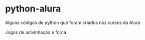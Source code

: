 # python-alura
Alguns códigos de python que foram criados nos cursos da Alura

Jogos de adivinhação e forca
